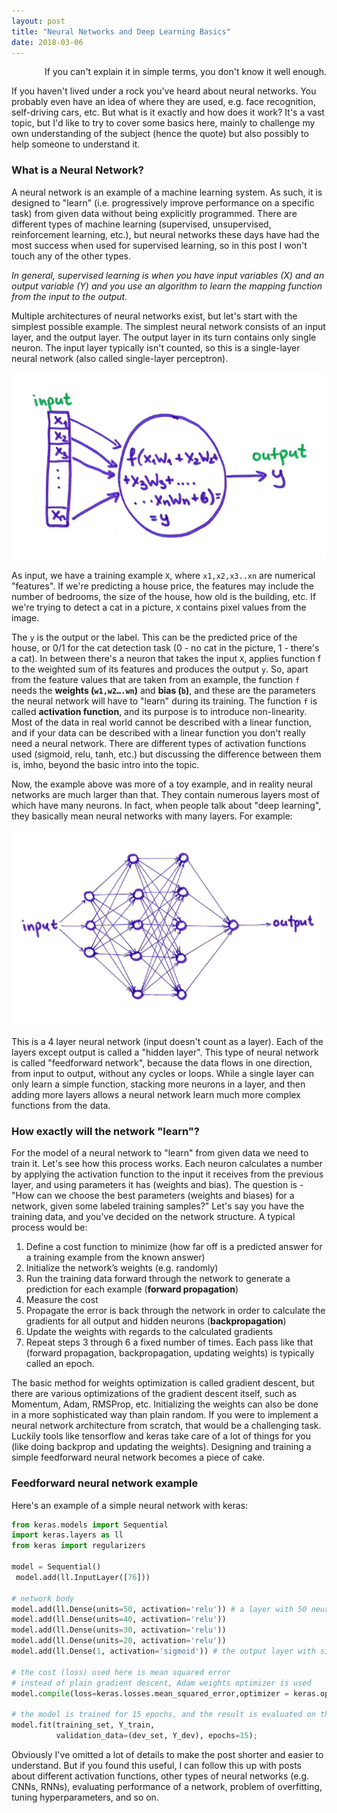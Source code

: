 ```yaml
---
layout: post
title: "Neural Networks and Deep Learning Basics"
date: 2018-03-06
---
```

<div style="text-align: right">If you can't explain it in simple terms, you don't know it well enough.</div>

If you haven't lived under a rock you've heard about neural networks. You probably even have an idea of where they are used,
e.g. face recognition, self-driving cars, etc. But what is it exactly and how does it work?
It's a vast topic, but I'd like to try to cover some basics here, mainly to challenge my own understanding of the subject
(hence the quote) but also possibly to help someone to understand it.

### What is a Neural Network?
A neural network is an example of a machine learning system. As such, it is designed to "learn" (i.e. progressively improve performance on a specific task)
 from given data without being explicitly programmed. There are different types of machine learning (supervised, unsupervised, reinforcement learning, etc.),
 but neural networks these days have had the most success when used for supervised learning, so in this post I won't touch any of the other types.

*In general, supervised learning is when you have input variables (X) and an output variable (Y) and you use an algorithm
to learn the mapping function from the input to the output.*

Multiple architectures of neural networks exist, but let's start with the simplest possible example.
The simplest neural network consists of an input layer, and the output layer. The output layer in its turn contains only single neuron.
The input layer typically isn't counted, so this is a single-layer neural network (also called single-layer perceptron).


![Single Layer](/images/NN-basics-single-layer.png)

As input, we have a training example `X`, where `x1,x2,x3..xn` are numerical "features". If we're predicting a house price,
the features may include the number of bedrooms, the size of the house, how old is the building, etc.
If we're trying to detect a cat in a picture, `X` contains pixel values from the image.

The `y` is the output or the label. This can be the predicted price of the house, or 0/1 for the cat detection task
(0 - no cat in the picture, 1 - there's a cat).
In between there's a neuron that takes the input `X`, applies function f to the weighted sum of its features and produces the output `y`.
So, apart from the feature values that are taken from an example, the function `f` needs the **weights (`w1,w2….wn`)** and **bias (`b`)**,
and these are the parameters the neural network will have to "learn" during its training.
The function `f` is called **activation function**, and its purpose is to introduce non-linearity.
Most of the data in real world cannot be described with a linear function, and if your data can be described with a linear function
you don't really need a neural network. There are different types of activation functions used (sigmoid, relu, tanh, etc.)
but discussing the difference between them is, imho, beyond the basic intro into the topic.

Now, the example above was more of a toy example, and in reality neural networks are much larger than that.
They contain numerous layers most of which have many neurons.
In fact, when people talk about "deep learning", they basically mean neural networks with many layers.
For example:


![Feedforward NN](/images/NN-basics-feedforward.png)

This is a 4 layer neural network (input doesn't count as a layer). Each of the layers except output is called a "hidden layer".
This type of neural network is called "feedforward network", because the data flows in one direction, from input to output,
without any cycles or loops.
While a single layer can only learn a simple function, stacking more neurons in a layer,
and then adding more layers allows a neural network learn much more complex functions from the data.


### How exactly will the network "learn"?
For the model of a neural network to "learn" from given data we need to train it. Let's see how this process works.
Each neuron calculates a number by applying the activation function to the input it receives from the previous layer,
and using parameters it has (weights and bias).
The question is - "How can we choose the best parameters (weights and biases) for a network, given some labeled training samples?"
Let's say you have the training data, and you've decided on the network structure. A typical process would be:
1. Define a cost function to minimize  (how far off is a predicted answer for a training example from the known answer)
2. Initialize the network’s weights (e.g. randomly)
3. Run the training data forward through the network to generate a prediction for each example (**forward propagation**)
4. Measure the cost
5. Propagate the error is back through the network in order to calculate the gradients for all output and hidden neurons (**backpropagation**)
6. Update the weights with regards to the calculated gradients
7. Repeat steps 3 through 6 a fixed number of times. Each pass like that (forward propagation, backpropagation, updating weights) is typically called an epoch.

The basic method for weights optimization is called gradient descent, but there are various optimizations of the gradient descent itself,
 such as Momentum, Adam, RMSProp, etc. Initializing the weights can also be done in a more sophisticated way than plain random.
If you were to implement a neural network architecture from scratch, that would be a challenging task.
Luckily tools like tensorflow and keras take care of a lot of things for you (like doing backprop and updating the weights).
Designing and training a simple feedforward neural network becomes a piece of cake.


### Feedforward neural network example
Here's an example of a simple neural network with keras:


```python
from keras.models import Sequential
import keras.layers as ll
from keras import regularizers

model = Sequential()
 model.add(ll.InputLayer([76]))

# network body
model.add(ll.Dense(units=50, activation='relu')) # a layer with 50 neurons each of which has RELU activation function
model.add(ll.Dense(units=40, activation='relu'))
model.add(ll.Dense(units=30, activation='relu'))
model.add(ll.Dense(units=20, activation='relu'))
model.add(ll.Dense(1, activation='sigmoid')) # the output layer with sigmoid activation function

# the cost (loss) used here is mean squared error
# instead of plain gradient descent, Adam weights optimizer is used
model.compile(loss=keras.losses.mean_squared_error,optimizer = keras.optimizers.Adam(lr=0.004, beta_1=0.9, beta_2=0.999, decay=0.0), metrics=["accuracy"])

# the model is trained for 15 epochs, and the result is evaluated on the unseen data (dev_set, Y_dev) using accuracy as an evaluation metric
model.fit(training_set, Y_train,
          validation_data=(dev_set, Y_dev), epochs=15);
```

Obviously I've omitted a lot of details to make the post shorter and easier to understand.
But if you found this useful, I can follow this up with posts about different activation functions,
other types of neural networks (e.g. CNNs, RNNs), evaluating performance of a network, problem of overfitting, tuning hyperparameters, and so on.
